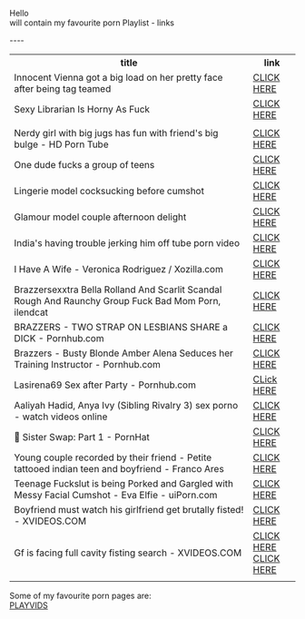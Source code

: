 Hello<br>
will contain my favourite porn Playlist - links

<table>
  <tr>
    <th>
      title
    </th>
    <th>
      link
    </th>
  </tr>
  <tr>
    <td>
      Innocent Vienna got a big load on her pretty face after being tag teamed
    </td>
    <td>
      <a href="https://www.wankoz.com/videos/1493688/innocent-vienna-got-a-big-load-on-her-pretty-face-after-being-tag-teamed/?utm_source=pbwmed&utm_medium=cpc&utm_campaign=wank">CLICK HERE</a>
    </td>
  </tr>
  <tr>
    <td>
      Sexy Librarian Is Horny As Fuck
    </td>
    <td>
      <a href="https://www.sleazyneasy.com/videos/1419235/sexy-librarian-is-horny-as-fuck/">CLICK HERE</a>
    </td>
  </tr>
  <tr>
    <td>
    </td>
    <td>
    </td>
  </tr>
  <tr>
    <td>
      Nerdy girl with big jugs has fun with friend's big bulge - HD Porn Tube
    </td>
    <td>
      <a href="https://www.hdtube.porn/videos/nerdy-girl-with-big-jugs-has-fun-with-friend-s-big-bulge/">CLICK HERE</a>
    </td>
  </tr>
  <tr>
    <td>
      One dude fucks a group of teens
    </td>
    <td>
      <a href="https://www.vikiporn.com/videos/3230698/one-dude-fucks-a-group-of-teens/">CLICK HERE</a>
    </td>
  </tr>
  <tr>
    <td>
      Lingerie model cocksucking before cumshot
    </td>
    <td>
      <a href="https://www.wankoz.com/videos/256091/lingerie-model-cocksucking-before-cumshot/?utm_source=pbwmed&utm_medium=cpc&utm_campaign=wank">CLICK HERE</a>
    </td>
  </tr>
  <tr>
    <td>
      Glamour model couple afternoon delight
    </td>
    <td>
      <a href="https://www.fetishshrine.com/videos/92160/glamour-model-couple-afternoon-delight/?utm_source=pbw&utm_medium=cpc&utm_campaign=shrine">CLICK HERE</a>
    </td>
  </tr>
  <tr>
    <td>
      India's having trouble jerking him off tube porn video
    </td>
    <td>
      <a href ="https://anybunny.tv/movie/24170/indias-having-trouble-jerking-him-off.html">CLICK HERE</a>
    </td>
  </tr>
<tr>
    <td>
      I Have A Wife - Veronica Rodriguez / Xozilla.com
    </td>
    <td>
      <a href="https://www.xozilla.com/videos/128376/i-have-a-wife-veronica-rodriguez/?aff=10">CLICK HERE</a>
    </td>
  </tr>
  <tr>
    <td>
      Brazzersexxtra Bella Rolland And Scarlit Scandal Rough And Raunchy Group Fuck Bad Mom Porn, ilendcat
    </td>
    <td>
      <a href="https://www.pornflip.com/VAJSyi7q2_F/brazzersexxtra-bella-rolland-and-scarlit-scandal-rough-and-raunchy-group-fuck-bad-mom-porn">CLICK HERE</a>
    </td>
  </tr>
  <tr>
    <td>
      BRAZZERS - TWO STRAP ON LESBIANS SHARE a DICK - Pornhub.com
    </td>
    <td>
      <a href="https://www.pornhub.com/view_video.php?viewkey=ph5ebaeb5f2668d">CLICK HERE</a>
    </td>
  </tr>
<tr>
    <td>
      Brazzers - Busty Blonde Amber Alena Seduces her Training Instructor - Pornhub.com
    </td>
    <td>
      <a href="https://www.pornhub.com/view_video.php?viewkey=ph5f106d7509b80">CLICK HERE</a>
    </td>
  </tr>
  <tr>
    <td>
      Lasirena69 Sex after Party - Pornhub.com
    </td>
    <td>
      <a href="https://www.pornhub.com/view_video.php?viewkey=ph5f0500cbc6cf3">CLick HERE</a>
    </td>
  </tr>
  <tr>
    <td>
      Aaliyah Hadid, Anya Ivy (Sibling Rivalry 3) sex porno - watch videos online
    </td>
    <td>
      <a href="https://en.vidmo.org/video.php?id=5119762">CLICK HERE</a>
    </td>
  </tr>
  <tr>
    <td>
      🎩 Sister Swap: Part 1 - PornHat
    </td>
    <td>
      <a href="https://www.pornhat.com/video/17544/sister-swap-part-1/?ad_sub=321">CLICK HERE</a>
    </td>
  </tr>
  <tr>
    <td>
      Young couple recorded by their friend - Petite tattooed indian teen and boyfriend - Franco Ares
    </td>
    <td>
      <a href="https://hog.tv/video/20049243_young_duo_recorded_by_their_homie_small_tattooed_indian_teen_and?ad=awn">CLICK HERE</a>
    </td>
  </tr>
  <tr>
    <td>
      Teenage Fuckslut is being Porked and Gargled with Messy Facial Cumshot - Eva Elfie - uiPorn.com
    </td>
    <td>
      <a href="https://www.uiporn.com/videos/teenage-fuckslut-is-being-porked-and-gargled-with-messy-facial-cumshot-eva-elfie-71681/">CLICK HERE</a>
    </td>
  </tr>
  <tr>
    <td>
      Boyfriend must watch his girlfriend get brutally fisted! - XVIDEOS.COM
    </td>
    <td>
      <a href="https://www.xvideos.com/video36773165/boyfriend_must_watch_his_girlfriend_get_brutally_fisted_">CLICK HERE</a>
    </td>
  </tr>
  <tr>
    <td>
      Gf is facing full cavity fisting search - XVIDEOS.COM
    </td>
    <td>
      <a href="https://www.xvideos.com/video48743903/gf_is_facing_full_cavity_fisting_search">CLICK HERE</a><br>
      <a href="https://www.vikiporn.com/videos/2497378/gf-is-facing-full-cavity-fisting-search-by-a-police-officer/">CLICK HERE</a>
    </td>
  </tr>
----
<tr>
    <td>
    </td>
    <td>
    </td>
  </tr>
  </table>


Some of my favourite porn pages are:<br>
<a href="https://www.playvids.com/">PLAYVIDS</a>
